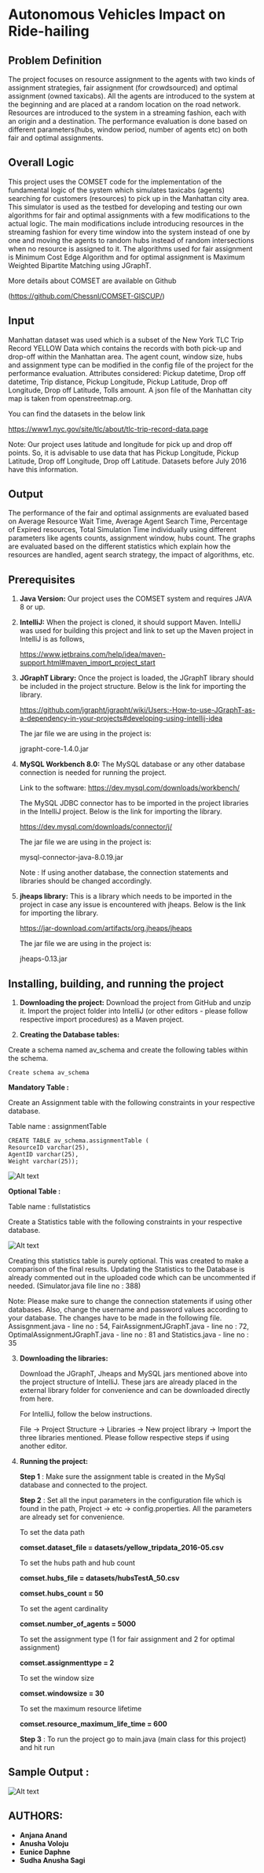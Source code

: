 # Autonomous Vehicles Impact on Ride-hailing

## Problem Definition

The project focuses on resource assignment to the agents with two kinds of assignment strategies, fair assignment (for crowdsourced) and optimal assignment (owned taxicabs). All the agents are introduced to the system at the beginning and are placed at a random location on the road network. Resources are introduced to the system in a streaming fashion, each with an origin and a destination. The performance evaluation is done based on different parameters(hubs, window period, number of agents etc) on both fair and optimal assignments.

## Overall Logic

This project uses the COMSET code for the implementation of the fundamental logic of the system which simulates taxicabs (agents) searching for customers (resources) to pick up in the Manhattan city area. This simulator is used as the testbed for developing and testing our own algorithms for fair and optimal assignments with a few modifications to the actual logic. The main modifications include introducing resources in the streaming fashion for every time window into the system instead of one by one and moving the agents to random hubs instead of random intersections when no resource is assigned to it. The algorithms used for fair assignment is Minimum Cost Edge Algorithm and for optimal assignment is Maximum Weighted Bipartite Matching using JGraphT.

More details about COMSET are available on Github

(https://github.com/Chessnl/COMSET-GISCUP/)

## Input

Manhattan dataset was used which is a subset of the New York TLC Trip Record YELLOW Data which contains the records with both pick-up and drop-off within the Manhattan area. 
The agent count, window size, hubs and assignment type can be modified in the config file of the project for the performance evaluation.
Attributes considered:  Pickup datetime, Drop off datetime, Trip distance, Pickup Longitude, Pickup Latitude, Drop off Longitude, Drop off Latitude, Tolls amount. A json file of the Manhattan city map is taken from openstreetmap.org. 

You can find the datasets in the below link

https://www1.nyc.gov/site/tlc/about/tlc-trip-record-data.page

Note: Our project uses latitude and longitude for pick up and drop off points. So, it is advisable to use data that has Pickup Longitude, Pickup Latitude, Drop off Longitude, Drop off Latitude. Datasets before July 2016 have this information.

## Output 

The performance of the fair and optimal assignments are evaluated based on Average Resource Wait Time, Average Agent Search Time, Percentage of Expired resources, Total Simulation Time individually using different parameters like agents counts, assignment window, hubs count. The graphs are evaluated based on the different statistics which explain how the resources are handled, agent search strategy, the impact of algorithms, etc.

## Prerequisites

1. **Java Version:**
   Our project uses the COMSET system and requires JAVA 8 or up.

2. **IntelliJ:**
   When the project is cloned, it should support Maven. IntelliJ was used for building this project and link to set up the Maven project in IntelliJ is as follows,

   https://www.jetbrains.com/help/idea/maven-support.html#maven_import_project_start

3. **JGraphT Library:**
   Once the project is loaded, the JGraphT library should be included in the project structure. Below is the link for importing the library.

   https://github.com/jgrapht/jgrapht/wiki/Users:-How-to-use-JGraphT-as-a-dependency-in-your-projects#developing-using-intellij-idea

   The jar file we are using in the project is:

   jgrapht-core-1.4.0.jar

4. **MySQL Workbench 8.0:**
   The MySQL database or any other database connection is needed for running the project. 

   Link to the software: https://dev.mysql.com/downloads/workbench/

   The MySQL JDBC connector has to be imported in the project libraries in the IntelliJ project. Below is the link for importing the library.

   https://dev.mysql.com/downloads/connector/j/

   The jar file we are using in the project is:

   mysql-connector-java-8.0.19.jar

   Note : If using another database, the connection statements and libraries should be changed accordingly.

5. **jheaps library:**
   This is a library which needs to be imported in the project in case any issue is encountered with jheaps. 
   Below is the link for importing the library.

   https://jar-download.com/artifacts/org.jheaps/jheaps

   The jar file we are using in the project is:

   jheaps-0.13.jar

## Installing, building, and running the project

1. **Downloading the project:**
   Download the project from GitHub and unzip it. Import the project folder into IntelliJ (or other editors - please follow respective import procedures) as a  Maven project.

2. **Creating the Database tables:**

Create a schema named av_schema and  create the following tables within the schema. 

    Create schema av_schema 


   **Mandatory Table :** 

   Create an Assignment table with the following constraints in your respective database.

   Table name : assignmentTable
   
    CREATE TABLE av_schema.assignmentTable (
    ResourceID varchar(25),
    AgentID varchar(25),
    Weight varchar(25));
   
   ![Alt text](./table%201.png?raw=true "Sample Output")


   **Optional Table :** 

   Table name : fullstatistics

   Create a Statistics table with the following constraints in your respective database.

   ![Alt text](./table%202.png?raw=true "Sample Output")
   

   Creating this statistics table is purely optional. This was created to make a comparison of the final results.  Updating the Statistics to the Database is already commented out in the uploaded code which can be uncommented if needed. (Simulator.java file line no : 388) 

   Note: Please make sure to change the connection statements if using other databases. Also, change the username and password values according to your database. The changes have to be made in the following file. Assisgnment.java - line no : 54, FairAssignmentJGraphT.java - line no : 72, OptimalAssignmentJGraphT.java - line no : 81 and Statistics.java - line no : 35

3. **Downloading the libraries:**

   Download the JGraphT,  Jheaps and MySQL jars mentioned above into the project structure of IntelliJ. These jars are already placed in the external library folder for convenience and can be downloaded directly from here. 

   For IntelliJ, follow the below instructions. 

   File -> Project Structure -> Libraries -> New project library -> Import the three libraries mentioned. Please follow respective steps if using another editor.

4. **Running the project:**

   **Step 1** : Make sure the assignment table is created in the MySql database and connected to the project. 

   **Step 2** : Set all the input parameters in the configuration file which is  found in the path, Project -> etc -> config.properties. All the parameters are already set for convenience. 

   To set the data path
   
   **comset.dataset_file = datasets/yellow_tripdata_2016-05.csv**


   To set the hubs path and hub count
   
   **comset.hubs_file = datasets/hubsTestA_50.csv**
   
   **comset.hubs_count = 50**


   To set the agent cardinality
   
   **comset.number_of_agents = 5000**


   To set the assignment type (1 for fair assignment and 2 for optimal assignment)
   
   **comset.assignmenttype = 2**


   To set the window size 
   
   **comset.windowsize = 30**


   To set the maximum resource lifetime 
   
   **comset.resource_maximum_life_time = 600**


   **Step 3** : To run the project go to main.java (main class for this project) and hit run 

## Sample Output : 
![Alt text](./sample%20output.png?raw=true "Sample Output")

## AUTHORS:
* **Anjana Anand**
* **Anusha Voloju**
* **Eunice Daphne**
* **Sudha Anusha Sagi**




